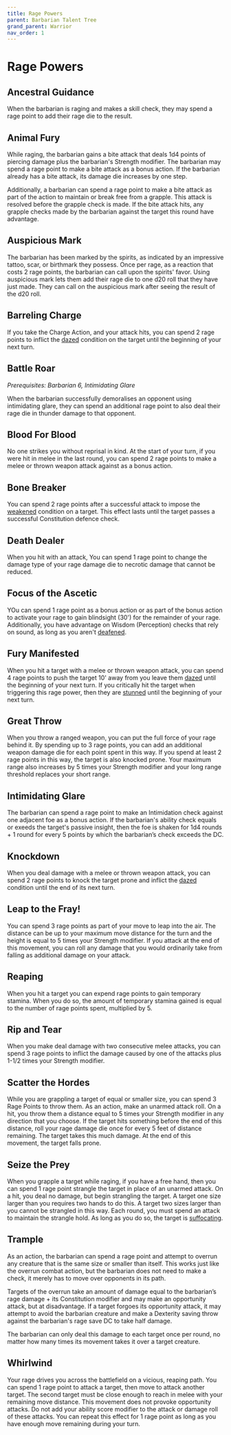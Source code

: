 ```yaml
---
title: Rage Powers
parent: Barbarian Talent Tree
grand_parent: Warrior
nav_order: 1
---
```


# Rage Powers

## Ancestral Guidance
When the barbarian is raging and makes a skill check, they may spend a rage point to add their rage die to the result.

## Animal Fury
While raging, the barbarian gains a bite attack that deals 1d4 points of piercing damage plus the barbarian's Strength modifier. The barbarian may spend a rage point to make a bite attack as a bonus action. If the barbarian already has a bite attack, its damage die increases by one step.

Additionally, a barbarian can spend a rage point to make a bite attack as part of the action to maintain or break free from a grapple. This attack is resolved before the grapple check is made. If the bite attack hits, any grapple checks made by the barbarian against the target this round have advantage.

## Auspicious Mark
The barbarian has been marked by the spirits, as indicated by an impressive tattoo, scar, or birthmark they possess. Once per rage, as a reaction that costs 2 rage points, the barbarian can call upon the spirits' favor. Using auspicious mark lets them add their rage die to one d20 roll that they have just made. They can call on the auspicious mark after seeing the result of the d20 roll.

## Barreling Charge
If you take the Charge Action, and your attack hits, you can spend 2 rage points to inflict the [dazed](https://stormchaserroleplaying.com/stormchaserRPG/Conditions/Weakened/) condition on the target until the beginning of your next turn.

## Battle Roar
*Prerequisites: Barbarian 6, Intimidating Glare*

When the barbarian successfully demoralises an opponent using intimidating glare, they can spend an additional rage point to also deal their rage die in thunder damage to that opponent.

## Blood For Blood
No one strikes you without reprisal in kind. At the start of your turn, if you were hit in melee in the last round, you can spend 2 rage points to make a melee or thrown weapon attack against as a bonus action.

## Bone Breaker
You can spend 2 rage points after a successful attack to impose the [weakened](https://stormchaserroleplaying.com/stormchaserRPG/Conditions/Weakened/) condition on a target. This effect lasts until the target passes a successful Constitution defence check.

## Death Dealer
When you hit with an attack, You can spend 1 rage point to change the damage type of your rage damage die to necrotic damage that cannot be reduced.

## Focus of the Ascetic
YOu can spend 1 rage point as a bonus action or as part of the bonus action to activate your rage to gain blindsight (30') for the remainder of your rage. Additionally, you have advantage on Wisdom (Perception) checks that rely on sound, as long as you aren't [deafened](https://stormchaserroleplaying.com/stormchaserRPG/Conditions/Deafened/).

## Fury Manifested
When you hit a target with a melee or thrown weapon attack, you can spend 4 rage points to push the target 10' away from you leave them [dazed](https://stormchaserroleplaying.com/stormchaserRPG/Conditions/Dazed/) until the beginning of your next turn. If you critically hit the target when triggering this rage power, then they are [stunned](https://stormchaserroleplaying.com/stormchaserRPG/Conditions/Stunned/) until the beginning of your next turn.

## Great Throw
When you throw a ranged weapon, you can put the full force of your rage behind it. By spending up to 3 rage points, you can add an additional weapon damage die for each point spent in this way. If you spend at least 2 rage points in this way, the target is also knocked prone. Your maximum range also increases by 5 times your Strength modifier and your long range threshold replaces your short range.

## Intimidating Glare
The barbarian can spend a rage point to make an Intimidation check against one adjacent foe as a bonus action. If the barbarian's ability check equals or exeeds the target's passive insight, then the foe is shaken for 1d4 rounds + 1 round for every 5 points by which the barbarian’s check exceeds the DC.

## Knockdown
When you deal damage with a melee or thrown weapon attack, you can spend 2 rage points to knock the target prone and inflict the [dazed](https://stormchaserroleplaying.com/stormchaserRPG/Conditions/Dazed/) condition until the end of its next turn.

## Leap to the Fray!
You can spend 3 rage points as part of your move to leap into the air. The distance can be up to your maximum move distance for the turn and the height is equal to 5 times your Strength modifier. If you attack at the end of this movement, you can roll any damage that you would ordinarily take from falling as additional damage on your attack.

## Reaping
When you hit a target you can expend rage points to gain temporary stamina. When you do so, the amount of temporary stamina gained is equal to the number of rage points spent, multiplied by 5.

## Rip and Tear
When you make deal damage with two consecutive melee attacks, you can spend 3 rage points to inflict the damage caused by one of the attacks plus 1-1/2 times your Strength modifier.

## Scatter the Hordes
While you are grappling a target of equal or smaller size, you can spend 3 Rage Points to throw them. As an action, make an unarmed attack roll. On a hit, you throw them a distance equal to 5 times your Strength modifier in any direction that you choose. If the target hits something before the end of this distance, roll your rage damage die once for every 5 feet of distance remaining. The target takes this much damage. At the end of this movement, the target falls prone.

## Seize the Prey
When you grapple a target while raging, if you have a free hand, then you can spend 1 rage point strangle the target in place of an unarmed attack. On a hit, you deal no damage, but begin strangling the target. A target one size larger than you requires two hands to do this. A target two sizes larger than you cannot be strangled in this way. Each round, you must spend an attack to maintain the strangle hold. As long as you do so, the target is [suffocating](https://stormchaserroleplaying.com/stormchaserRPG/Adventuring/TheEnvironment/Suffocating/).

## Trample
As an action, the barbarian can spend a rage point and attempt to overrun any creature that is the same size or smaller than itself. This works just like the overrun combat action, but the barbarian does not need to make a check, it merely has to move over opponents in its path.

Targets of the overrun take an amount of damage equal to the barbarian’s rage damage + its Constitution modifier and may make an opportunity attack, but at disadvantage. If a target forgoes its opportunity attack, it may attempt to avoid the barbarian creature and make a Dexterity saving throw against the barbarian's rage save DC to take half damage.

The barbarian can only deal this damage to each target once per round, no matter how many times its movement takes it over a target creature.

## Whirlwind
Your rage drives you across the battlefield on a vicious, reaping path. You can spend 1 rage point to attack a target, then move to attack another target. The second target must be close enough to reach in melee with your remaining move distance. This movement does not provoke opportunity attacks. Do not add your ability score modifier to the attack or damage roll of these attacks. You can repeat this effect for 1 rage point as long as you have enough move remaining during your turn.
